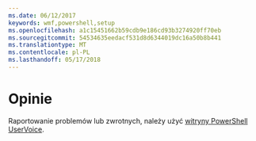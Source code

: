 ```yaml
---
ms.date: 06/12/2017
keywords: wmf,powershell,setup
ms.openlocfilehash: a1c15451662b59cdb9e186cd93b3274920ff70eb
ms.sourcegitcommit: 54534635eedacf531d8d6344019dc16a50b8b441
ms.translationtype: MT
ms.contentlocale: pl-PL
ms.lasthandoff: 05/17/2018
---
```

# <a name="feedback"></a>Opinie
Raportowanie problemów lub zwrotnych, należy użyć [witryny PowerShell UserVoice](http://windowsserver.uservoice.com/forums/301869-powershell).
